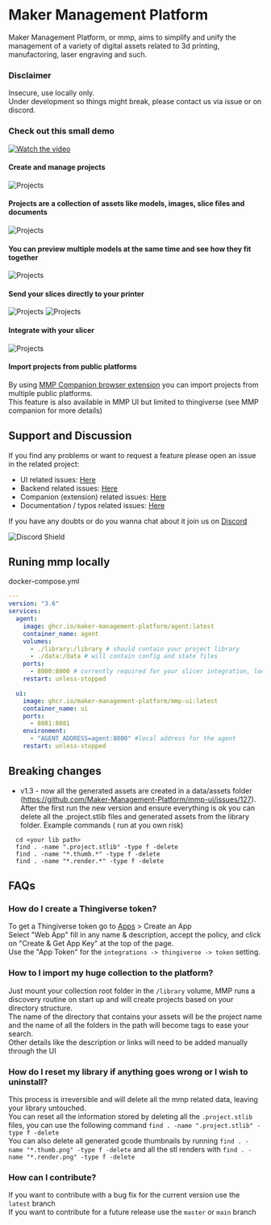 # Maker Management Platform

Maker Management Platform, or mmp, aims to simplify and unify the management of a variety of digital assets related to 3d printing, manufactoring, laser engraving and such.

### Disclaimer
Insecure, use locally only.  
Under development so things might break, please contact us via issue or on discord.

### Check out this small demo
[![Watch the video](https://img.youtube.com/vi/10bNQj1ux8Y/default.jpg)](https://youtu.be/10bNQj1ux8Y)
#### Create and manage projects
![Projects](/assets/projects.png)
#### Projects are a collection of assets like models, images, slice files and documents
![Projects](/assets/assets.png)
#### You can preview multiple models at the same time and see how they fit together
![Projects](/assets/model_preview.png)
#### Send your slices directly to your printer
![Projects](/assets/printers.png)
![Projects](/assets/slices_send_to_printer.png)
#### Integrate with your slicer
![Projects](/assets/slicer_integration.png)
#### Import projects from public platforms
By using [MMP Companion browser extension](https://github.com/Maker-Management-Platform/mmp-companion) you can import projects from multiple public platforms.  
This feature is also available in MMP UI but limited to thingiverse (see MMP companion for more details)


## Support and Discussion
If you find any problems or want to request a feature please open an issue in the related project:
- UI related issues: [Here](https://github.com/Maker-Management-Platform/mmp-ui/issues)
- Backend related issues: [Here](https://github.com/Maker-Management-Platform/agent/issues)
- Companion (extension) related issues: [Here](https://github.com/Maker-Management-Platform/mmp-companion/issues)
- Documentation / typos related issues: [Here](https://github.com/Maker-Management-Platform/docs/issues)

If you have any doubts or do you wanna chat about it join us on [Discord](https://discord.gg/SqxKE3Ve4Z)

![Discord Shield](https://discordapp.com/api/guilds/1013417395777450034/widget.png?style=shield)

## Runing mmp locally

docker-compose.yml
``` yaml
---
version: "3.6"
services:
  agent:
    image: ghcr.io/maker-management-platform/agent:latest
    container_name: agent
    volumes:
      - ./library:/library # should contain your project library
      - ./data:/data # will contain config and state files
    ports:
      - 8000:8000 # currently required for your slicer integration, looking for a workaround
    restart: unless-stopped

  ui:
    image: ghcr.io/maker-management-platform/mmp-ui:latest
    container_name: ui
    ports:
      - 8081:8081
    environment:
      - "AGENT_ADDRESS=agent:8000" #local address for the agent
    restart: unless-stopped

```
  ## Breaking changes
  - v1.3 - now all the generated assets are created in a data/assets folder (https://github.com/Maker-Management-Platform/mmp-ui/issues/127).  
  After the first run the new version and ensure everything is ok you can delete all the .project.stlib files and generated assets from the library folder. Example commands ( run at you own risk)
  ```
    cd <your lib path>
    find . -name ".project.stlib" -type f -delete
    find . -name "*.thumb.*" -type f -delete
    find . -name "*.render.*" -type f -delete
  ```

## FAQs

### How do I create a Thingiverse token?
To get a Thingiverse token go to [Apps](https://www.thingiverse.com/apps/create) > Create an App  
Select "Web App" fill in any name & description, accept the policy, and click on "Create & Get App Key" at the top of the page.  
Use the "App Token" for the `integrations -> thingiverse -> token` setting.


### How to I import my huge collection to the platform?
Just mount your collection root folder in the `/library` volume, MMP runs a discovery routine on start up and will create projects based on your directory structure.  
The name of the directory that contains your assets will be the project name and the name of all the folders in the path will become tags to ease your search.  
Other details like the description or links will need to be added manually through the UI

### How do I reset my library if anything goes wrong or I wish to uninstall?
This process is irreversible and will delete all the mmp related data, leaving your library untouched.  
You can reset all the information stored by deleting all the `.project.stlib` files, you can use the following command `find . -name ".project.stlib" -type f -delete`  
You can also delete all generated gcode thumbnails by running `find . -name "*.thumb.png" -type f -delete` and all the stl renders with `find . -name "*.render.png" -type f -delete`

### How can I contribute?
If you want to contribute with a bug fix for the current version use the `latest` branch  
If you want to contribute for a future release use the `master` or `main` branch  
